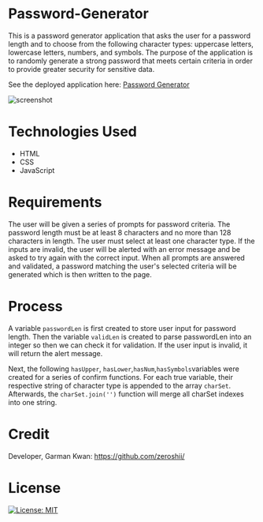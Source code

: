# Password-Generator

This is a password generator application that asks the user for a password length and to choose from the following character types: uppercase letters, lowercase letters, numbers, and symbols. The purpose of the application is to randomly generate a strong password that meets certain criteria in order to provide greater security for sensitive data.

See the deployed application here: [Password Generator](https://zeroshii.github.io/Password-Generator/)

![screenshot](https://github.com/zeroshii/Code-Refactor/blob/master/screenshot.png)

# Technologies Used

* HTML
* CSS
* JavaScript

# Requirements

The user will be given a series of prompts for password criteria. The password length must be at least 8 characters and no more than 128 characters in length. The user must select at least one character type. If the inputs are invalid, the user will be alerted with an error message and be asked to try again with the correct input. When all prompts are answered and validated, a password matching the user's selected criteria will be generated which is then written to the page.

# Process

A variable `passwordLen` is first created to store user input for password length. Then the variable `validLen` is created to parse passwordLen into an integer so then we can check it for validation. If the user input is invalid, it will return the alert message. 

Next, the following `hasUpper`, `hasLower`,`hasNum`,`hasSymbols`variables were created for a series of confirm functions. For each true variable, their respective string of character type is appended to the array `charSet`. Afterwards, the `charSet.join('')` function will merge all charSet indexes into one string.


# Credit
Developer, Garman Kwan: https://github.com/zeroshii/

# License
[![License: MIT](https://img.shields.io/badge/License-MIT-yellow.svg)](https://opensource.org/licenses/MIT)